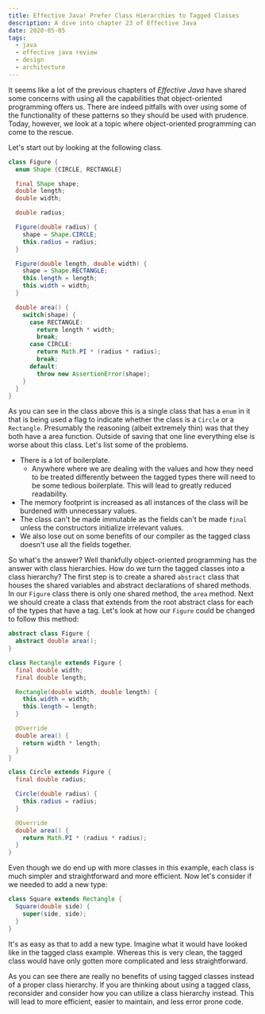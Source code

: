 ```yaml
---
title: Effective Java! Prefer Class Hierarchies to Tagged Classes
description: A dive into chapter 23 of Effective Java
date: 2020-05-05
tags:
  - java
  - effective java review
  - design
  - architecture
---
```


It seems like a lot of the previous chapters of _Effective Java_ have shared some concerns with using all the capabilities that object-oriented programming offers us. There are indeed pitfalls with over using some of the functionality of these patterns so they should be used with prudence. Today, however, we look at a topic where object-oriented programming can come to the rescue. 

Let's start out by looking at the following class. 
```java
class Figure {
  enum Shape {CIRCLE, RECTANGLE}

  final Shape shape;
  double length;
  double width;

  double radius;

  Figure(double radius) {
    shape = Shape.CIRCLE;
    this.radius = radius;
  }

  Figure(double length, double width) {
    shape = Shape.RECTANGLE;
    this.length = length;
    this.width = width;
  }

  double area() {
    switch(shape) {
      case RECTANGLE:
        return length * width;
        break;
      case CIRCLE:
        return Math.PI * (radius * radius);
        break;
      default:
        throw new AssertionError(shape);
    }
  }
}
```
As you can see in the class above this is a single class that has a `enum` in it that is being used a flag to indicate whether the class is a `Circle` or a `Rectangle`. Presumably the reasoning (albeit extremely thin) was that they both have a area function. Outside of saving that one line everything else is worse about this class. Let's list some of the problems.
* There is a lot of boilerplate. 
  * Anywhere where we are dealing with the values and how they need to be treated differently between the tagged types there will need to be some tedious boilerplate. This will lead to greatly reduced readability.
* The memory footprint is increased as all instances of the class will be burdened with unnecessary values. 
* The class can't be made immutable as the fields can't be made `final` unless the constructors initialize irrelevant values.
* We also lose out on some benefits of our compiler as the tagged class doesn't use all the fields together.

So what's the answer? Well thankfully object-oriented programming has the answer with class hierarchies. How do we turn the tagged classes into a class hierarchy? The first step is to create a shared `abstract` class that houses the shared variables and abstract declarations of shared methods. In our `Figure` class there is only one shared method, the `area` method. Next we should create a class that extends from the root abstract class for each of the types that have a tag. Let's look at how our `Figure` could be changed to follow this method:

```java
abstract class Figure {
  abstract double area();
}

class Rectangle extends Figure {
  final double width;
  final double length;

  Rectangle(double width, double length) {
    this.width = width;
    this.length = length;
  }

  @Override
  double area() {
    return width * length;
  }
}

class Circle extends Figure {
  final double radius;

  Circle(double radius) {
    this.radius = radius;
  }

  @Override
  double area() {
    return Math.PI * (radius * radius);
  }
}
```

Even though we do end up with more classes in this example, each class is much simpler and straightforward and more efficient. Now let's consider if we needed to add a new type:
```java
class Square extends Rectangle {
  Square(double side) {
    super(side, side);
  }
}
```
It's as easy as that to add a new type. Imagine what it would have looked like in the tagged class example. Whereas this is very clean, the tagged class would have only gotten more complicated and less straightforward.

As you can see there are really no benefits of using tagged classes instead of a proper class hierarchy. If you are thinking about using a tagged class, reconsider and consider how you can utilize a class hierarchy instead. This will lead to more efficient, easier to maintain, and less error prone code.
